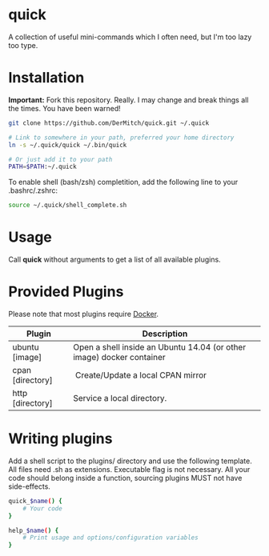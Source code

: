 quick
=====

A collection of useful mini-commands which I often need, but I'm too lazy too type.


# Installation

**Important:** Fork this repository. Really. I may change and break things all the times. You have been warned!

```bash
git clone https://github.com/DerMitch/quick.git ~/.quick

# Link to somewhere in your path, preferred your home directory
ln -s ~/.quick/quick ~/.bin/quick

# Or just add it to your path
PATH=$PATH:~/.quick
```

To enable shell (bash/zsh) completition, add the following line to your .bashrc/.zshrc:

```bash
source ~/.quick/shell_complete.sh
```

# Usage

Call **quick** without arguments to get a list of all available plugins.

# Provided Plugins

Please note that most plugins require [Docker](https://www.docker.com/).

Plugin       | Description
------------ | -------------
ubuntu [image] | Open a shell inside an Ubuntu 14.04 (or other image) docker container
cpan [directory] | Create/Update a local CPAN mirror
http [directory] | Service a local directory.

# Writing plugins

Add a shell script to the plugins/ directory and use the following template.
All files need .sh as extensions. Executable flag is not necessary.
All your code should belong inside a function, sourcing plugins MUST not have side-effects.

```bash
quick_$name() {
	# Your code
}

help_$name() {
	# Print usage and options/configuration variables
}
```
